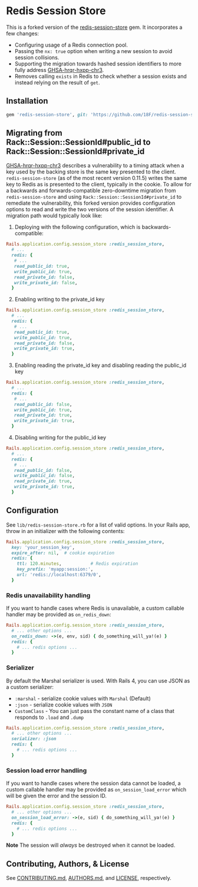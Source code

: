 # Redis Session Store

This is a forked version of the [redis-session-store](https://github.com/roidrage/redis-session-store) gem. It incorporates a few changes:

* Configuring usage of a Redis connection pool.
* Passing the `nx: true` option when writing a new session to avoid session collisions.
* Supporting the migration towards hashed session identifiers to more fully address [GHSA-hrqr-hxpp-chr3](https://github.com/advisories/GHSA-hrqr-hxpp-chr3).
* Removes calling `exists` in Redis to check whether a session exists and instead relying on the result of `get`.

## Installation

``` ruby
gem 'redis-session-store', git: 'https://github.com/18F/redis-session-store.git', tag: 'v1.0.1-18f'
```

## Migrating from Rack::Session::SessionId#public_id to Rack::Session::SessionId#private_id

[GHSA-hrqr-hxpp-chr3](https://github.com/advisories/GHSA-hrqr-hxpp-chr3) describes a vulnerability to a timing attack when a key used by the backing store is the same key presented to the client. `redis-session-store` (as of the most recent version 0.11.5) writes the same key to Redis as is presented to the client, typically in the cookie. To allow for a backwards and forwards-compatible zero-downtime migration from `redis-session-store` and using `Rack::Session::SessionId#private_id` to remediate the vulnerability, this forked version provides configuration options to read and write the two versions of the session identifier. A migration path would typically look like:

1. Deploying with the following configuration, which is backwards-compatible:

```ruby
Rails.application.config.session_store :redis_session_store,
  # ...
  redis: {
   # ...
   read_public_id: true,
   write_public_id: true,
   read_private_id: false,
   write_private_id: false,
  }
```

2. Enabling writing to the private\_id key

```ruby
Rails.application.config.session_store :redis_session_store,
  # ...
  redis: {
   # ...
   read_public_id: true,
   write_public_id: true,
   read_private_id: false,
   write_private_id: true,
  }
```

3. Enabling reading the private\_id key and disabling reading the public\_id key

```ruby
Rails.application.config.session_store :redis_session_store,
  # ...
  redis: {
   # ...
   read_public_id: false,
   write_public_id: true,
   read_private_id: true,
   write_private_id: true,
  }
```

4. Disabling writing for the public\_id key

```ruby
Rails.application.config.session_store :redis_session_store,
  # ...
  redis: {
   # ...
   read_public_id: false,
   write_public_id: false,
   read_private_id: true,
   write_private_id: true,
  }
```

## Configuration

See `lib/redis-session-store.rb` for a list of valid options.
In your Rails app, throw in an initializer with the following contents:

``` ruby
Rails.application.config.session_store :redis_session_store,
  key: 'your_session_key',
  expire_after: nil,  # cookie expiration
  redis: {
    ttl: 120.minutes,           # Redis expiration
    key_prefix: 'myapp:session:',
    url: 'redis://localhost:6379/0',
  }
```

### Redis unavailability handling

If you want to handle cases where Redis is unavailable, a custom
callable handler may be provided as `on_redis_down`:

``` ruby
Rails.application.config.session_store :redis_session_store,
  # ... other options ...
  on_redis_down: ->(e, env, sid) { do_something_will_ya!(e) }
  redis: {
    # ... redis options ...
  }
```

### Serializer

By default the Marshal serializer is used. With Rails 4, you can use JSON as a
custom serializer:

* `:marshal` - serialize cookie values with `Marshal` (Default)
* `:json` - serialize cookie values with `JSON`
* `CustomClass` - You can just pass the constant name of a class that responds to `.load` and `.dump`

``` ruby
Rails.application.config.session_store :redis_session_store,
  # ... other options ...
  serializer: :json
  redis: {
    # ... redis options ...
  }
```

### Session load error handling

If you want to handle cases where the session data cannot be loaded, a
custom callable handler may be provided as `on_session_load_error` which
will be given the error and the session ID.

``` ruby
Rails.application.config.session_store :redis_session_store,
  # ... other options ...
  on_session_load_error: ->(e, sid) { do_something_will_ya!(e) }
  redis: {
    # ... redis options ...
  }
```

**Note** The session will *always* be destroyed when it cannot be loaded.

## Contributing, Authors, & License

See [CONTRIBUTING.md](CONTRIBUTING.md), [AUTHORS.md](AUTHORS.md), and
[LICENSE](LICENSE), respectively.
